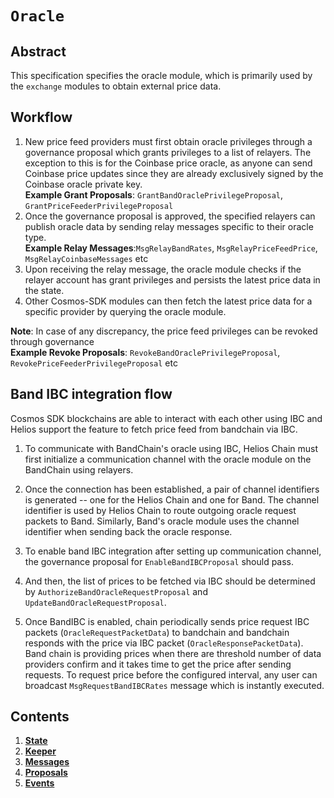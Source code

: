 # `Oracle`

## Abstract

This specification specifies the oracle module, which is primarily used by the `exchange` modules to obtain external price data.

## Workflow

1. New price feed providers must first obtain oracle privileges through a governance proposal which grants privileges to a list of relayers. The exception to this is for the Coinbase price oracle, as anyone can send Coinbase price updates since they are already exclusively signed by the Coinbase oracle private key. <br/>
   **Example Grant Proposals**: `GrantBandOraclePrivilegeProposal`, `GrantPriceFeederPrivilegeProposal`
2. Once the governance proposal is approved, the specified relayers can publish oracle data by sending relay messages specific to their oracle type.<br/>
   **Example Relay Messages**:`MsgRelayBandRates`, `MsgRelayPriceFeedPrice`, `MsgRelayCoinbaseMessages` etc
3. Upon receiving the relay message, the oracle module checks if the relayer account has grant privileges and persists the latest price data in the state.
4. Other Cosmos-SDK modules can then fetch the latest price data for a specific provider by querying the oracle module.

**Note**: In case of any discrepancy, the price feed privileges can be revoked through governance <br />
**Example Revoke Proposals**: `RevokeBandOraclePrivilegeProposal`, `RevokePriceFeederPrivilegeProposal` etc

## Band IBC integration flow

Cosmos SDK blockchains are able to interact with each other using IBC and Helios support the feature to fetch price feed from bandchain via IBC.

1. To communicate with BandChain's oracle using IBC, Helios Chain must first initialize a communication channel with the oracle module on the BandChain using relayers.

2. Once the connection has been established, a pair of channel identifiers is generated -- one for the Helios Chain and one for Band. The channel identifier is used by Helios Chain to route outgoing oracle request packets to Band. Similarly, Band's oracle module uses the channel identifier when sending back the oracle response.

3. To enable band IBC integration after setting up communication channel, the governance proposal for `EnableBandIBCProposal` should pass.

4. And then, the list of prices to be fetched via IBC should be determined by `AuthorizeBandOracleRequestProposal` and `UpdateBandOracleRequestProposal`.

5. Once BandIBC is enabled, chain periodically sends price request IBC packets (`OracleRequestPacketData`) to bandchain and bandchain responds with the price via IBC packet (`OracleResponsePacketData`). Band chain is providing prices when there are threshold number of data providers confirm and it takes time to get the price after sending requests. To request price before the configured interval, any user can broadcast `MsgRequestBandIBCRates` message which is instantly executed.

## Contents

1. **[State](./01_state.md)**
2. **[Keeper](./02_keeper.md)**
3. **[Messages](./03_messages.md)**
4. **[Proposals](./04_proposals.md)**
5. **[Events](./05_events.md)**
